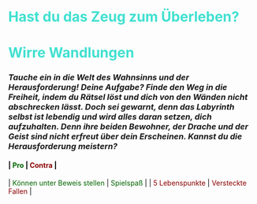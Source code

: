 # <span style="color:#40E0D0">Hast du das Zeug zum Überleben?</span>

# <span style="color:#40E0D0">Wirre Wandlungen</span>

### _Tauche ein in die Welt des Wahnsinns und der Herausforderung! Deine Aufgabe? Finde den Weg in die Freiheit, indem du Rätsel löst und dich von den Wänden nicht abschrecken lässt. Doch sei gewarnt, denn das Labyrinth selbst ist lebendig und wird alles daran setzen, dich aufzuhalten. Denn ihre beiden Bewohner, der Drache und der Geist sind nicht erfreut über dein Erscheinen. Kannst du die Herausforderung meistern?_

#### <span style="color:black">|</span> <span style="color:darkgreen">Pro</span> <span style="color:black">|</span> <span style="color:darkred">Contra</span> <span style="color:black">|</span>
<span style="color:black">|</span> <span style="color:darkgreen">Können unter Beweis stellen</span>   <span style="color:black">|</span> <span style="color:darkgreen">Spielspaß</span>   <span style="color:black">|</span>
<span style="color:black">|</span> <span style="color:darkred">5 Lebenspunkte</span>   <span style="color:black">|</span> <span style="color:darkred">Versteckte Fallen</span>   <span style="color:black">|</span>

